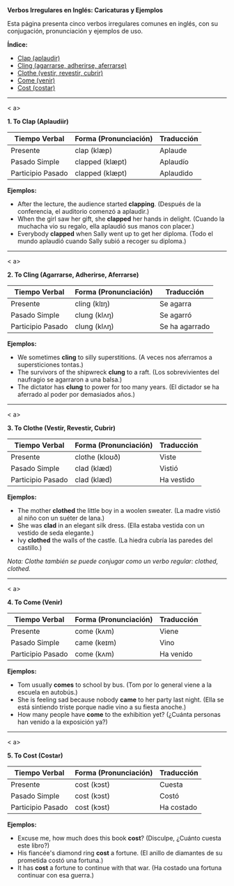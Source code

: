 

**Verbos Irregulares en Inglés: Caricaturas y Ejemplos**

Esta página presenta cinco verbos irregulares comunes en inglés, con su conjugación, pronunciación y ejemplos de uso.

**Índice:**

*   [Clap (aplaudir)](#clap)
*   [Cling (agarrarse, adherirse, aferrarse)](#cling)
*   [Clothe (vestir, revestir, cubrir)](#clothe)
*   [Come (venir)](#come)
*   [Cost (costar)](#cost)

---

<a id="clap">< a>

**1. To Clap (Aplaudiir)**

| Tiempo Verbal    | Forma (Pronunciación) | Traducción |
| ---------------- | ---------------------- | ---------- |
| Presente         | clap (klæp)             | Aplaude     |
| Pasado Simple    | clapped (klæpt)         | Aplaudío   |
| Participio Pasado | clapped (klæpt)         | Aplaudido  |

**Ejemplos:**

*   After the lecture, the audience started **clapping**. (Después de la conferencia, el auditorio comenzó a aplaudir.)
*   When the girl saw her gift, she **clapped** her hands in delight. (Cuando la muchacha vio su regalo, ella aplaudió sus manos con placer.)
*   Everybody **clapped** when Sally went up to get her diploma. (Todo el mundo aplaudió cuando Sally subió a recoger su diploma.)

---

<a id="cling">< a>

**2. To Cling (Agarrarse, Adherirse, Aferrarse)**

| Tiempo Verbal    | Forma (Pronunciación) | Traducción       |
| ---------------- | ---------------------- | ---------------- |
| Presente         | cling (klɪŋ)             | Se agarra         |
| Pasado Simple    | clung (klʌŋ)             | Se agarró         |
| Participio Pasado | clung (klʌŋ)             | Se ha agarrado |

**Ejemplos:**

*   We sometimes **cling** to silly superstitions. (A veces nos aferramos a supersticiones tontas.)
*   The survivors of the shipwreck **clung** to a raft. (Los sobrevivientes del naufragio se agarraron a una balsa.)
*   The dictator has **clung** to power for too many years. (El dictador se ha aferrado al poder por demasiados años.)

---

<a id="clothe">< a>

**3. To Clothe (Vestir, Revestir, Cubrir)**

| Tiempo Verbal    | Forma (Pronunciación) | Traducción      |
| ---------------- | ---------------------- | --------------- |
| Presente         | clothe (kloʊð)           | Viste           |
| Pasado Simple    | clad (klæd)             | Vistió         |
| Participio Pasado | clad (klæd)             | Ha vestido     |

**Ejemplos:**

*   The mother **clothed** the little boy in a woolen sweater. (La madre vistió al niño con un suéter de lana.)
*   She was **clad** in an elegant silk dress. (Ella estaba vestida con un vestido de seda elegante.)
*   Ivy **clothed** the walls of the castle. (La hiedra cubría las paredes del castillo.)

*Nota: *Clothe* también se puede conjugar como un verbo regular: *clothed, clothed*.*

---

<a id="come">< a>

**4. To Come (Venir)**

| Tiempo Verbal    | Forma (Pronunciación) | Traducción |
| ---------------- | ---------------------- | ---------- |
| Presente         | come (kʌm)             | Viene      |
| Pasado Simple    | came (keɪm)            | Vino       |
| Participio Pasado | come (kʌm)             | Ha venido  |

**Ejemplos:**

*   Tom usually **comes** to school by bus. (Tom por lo general viene a la escuela en autobús.)
*   She is feeling sad because nobody **came** to her party last night. (Ella se está sintiendo triste porque nadie vino a su fiesta anoche.)
*   How many people have **come** to the exhibition yet? (¿Cuánta personas han venido a la exposición ya?)

---

<a id="cost">< a>

**5. To Cost (Costar)**

| Tiempo Verbal    | Forma (Pronunciación) | Traducción |
| ---------------- | ---------------------- | ---------- |
| Presente         | cost (kɔst)            | Cuesta     |
| Pasado Simple    | cost (kɔst)            | Costó      |
| Participio Pasado | cost (kɔst)            | Ha costado  |

**Ejemplos:**

*   Excuse me, how much does this book **cost**? (Disculpe, ¿Cuánto cuesta este libro?)
*   His fiancée's diamond ring **cost** a fortune. (El anillo de diamantes de su prometida costó una fortuna.)
*   It has **cost** a fortune to continue with that war. (Ha costado una fortuna continuar con esa guerra.)
